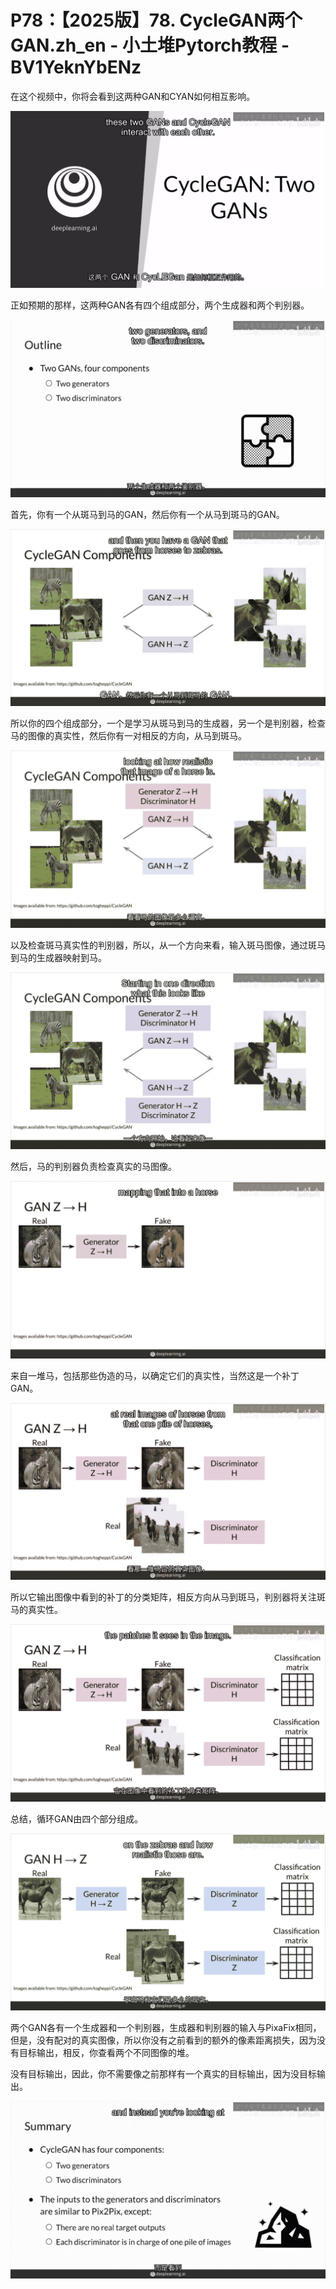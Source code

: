 # P78：【2025版】78. CycleGAN两个GAN.zh_en - 小土堆Pytorch教程 - BV1YeknYbENz

在这个视频中，你将会看到这两种GAN和CYAN如何相互影响。

![](img/a4274c1349e5360d8eadb61e6f1d476e_1.png)

正如预期的那样，这两种GAN各有四个组成部分，两个生成器和两个判别器。

![](img/a4274c1349e5360d8eadb61e6f1d476e_3.png)

首先，你有一个从斑马到马的GAN，然后你有一个从马到斑马的GAN。

![](img/a4274c1349e5360d8eadb61e6f1d476e_5.png)

所以你的四个组成部分，一个是学习从斑马到马的生成器，另一个是判别器，检查马的图像的真实性，然后你有一对相反的方向，从马到斑马。



![](img/a4274c1349e5360d8eadb61e6f1d476e_7.png)

以及检查斑马真实性的判别器，所以，从一个方向来看，输入斑马图像，通过斑马到马的生成器映射到马。

![](img/a4274c1349e5360d8eadb61e6f1d476e_9.png)

然后，马的判别器负责检查真实的马图像。

![](img/a4274c1349e5360d8eadb61e6f1d476e_11.png)

来自一堆马，包括那些伪造的马，以确定它们的真实性，当然这是一个补丁GAN。

![](img/a4274c1349e5360d8eadb61e6f1d476e_13.png)

所以它输出图像中看到的补丁的分类矩阵，相反方向从马到斑马，判别器将关注斑马的真实性。

![](img/a4274c1349e5360d8eadb61e6f1d476e_15.png)

总结，循环GAN由四个部分组成。

![](img/a4274c1349e5360d8eadb61e6f1d476e_17.png)

两个GAN各有一个生成器和一个判别器，生成器和判别器的输入与PixaFix相同，但是，没有配对的真实图像，所以你没有之前看到的额外的像素距离损失，因为没有目标输出，相反，你查看两个不同图像的堆。

没有目标输出，因此，你不需要像之前那样有一个真实的目标输出，因为没目标输出。

![](img/a4274c1349e5360d8eadb61e6f1d476e_19.png)